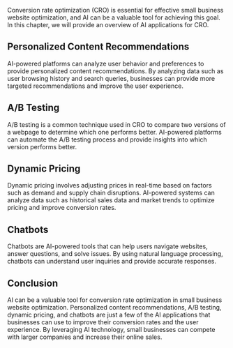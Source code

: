 
Conversion rate optimization (CRO) is essential for effective small business website optimization, and AI can be a valuable tool for achieving this goal. In this chapter, we will provide an overview of AI applications for CRO.

Personalized Content Recommendations
------------------------------------

AI-powered platforms can analyze user behavior and preferences to provide personalized content recommendations. By analyzing data such as user browsing history and search queries, businesses can provide more targeted recommendations and improve the user experience.

A/B Testing
-----------

A/B testing is a common technique used in CRO to compare two versions of a webpage to determine which one performs better. AI-powered platforms can automate the A/B testing process and provide insights into which version performs better.

Dynamic Pricing
---------------

Dynamic pricing involves adjusting prices in real-time based on factors such as demand and supply chain disruptions. AI-powered systems can analyze data such as historical sales data and market trends to optimize pricing and improve conversion rates.

Chatbots
--------

Chatbots are AI-powered tools that can help users navigate websites, answer questions, and solve issues. By using natural language processing, chatbots can understand user inquiries and provide accurate responses.

Conclusion
----------

AI can be a valuable tool for conversion rate optimization in small business website optimization. Personalized content recommendations, A/B testing, dynamic pricing, and chatbots are just a few of the AI applications that businesses can use to improve their conversion rates and the user experience. By leveraging AI technology, small businesses can compete with larger companies and increase their online sales.
